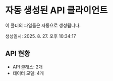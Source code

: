 # 자동 생성된 API 클라이언트

이 폴더의 파일들은 자동으로 생성됩니다.

생성일시: 2025. 8. 27. 오후 10:34:17

## API 현황

- API 클래스: 2개
- 데이터 모델: 4개

